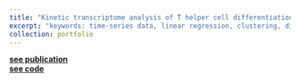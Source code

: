 ```yaml
---
title: "Kinetic transcriptome analysis of T helper cell differentiation"
excerpt: "keywords: time-series data, linear regression, clustering, dimension reduction<br/><a href='https://burt-sysbio.github.io//portfolio/portfolio-1/'><img src='/images/microarray1.png' width = '600' height = '200'>"
collection: portfolio
---
```


**[see publication](https://www.biorxiv.org/content/10.1101/2022.05.13.491791v1.full.pdf+html)**<br> 
**[see code](https://github.com/burt-sysbio/CD4_timecourse_transcriptomics)** <br> 
